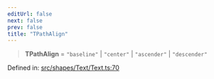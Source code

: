 ```yaml
---
editUrl: false
next: false
prev: false
title: "TPathAlign"
---
```


> **TPathAlign** = `"baseline"` \| `"center"` \| `"ascender"` \| `"descender"`

Defined in: [src/shapes/Text/Text.ts:70](https://github.com/fabricjs/fabric.js/blob/fea1b29b7495d9634e300bd4bfa43de097745805/src/shapes/Text/Text.ts#L70)
